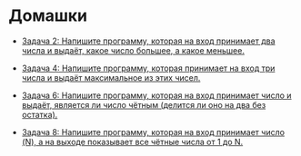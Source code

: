 # Домашки

- [Задача 2: Напишите программу, которая на вход принимает два числа и выдаёт, какое число большее, а какое меньшее.](./Seminar1_Task2)

* [Задача 4: Напишите программу, которая принимает на вход три числа и выдаёт максимальное из этих чисел.](./Seminar1_Task4)

* [Задача 6: Напишите программу, которая на вход принимает число и выдаёт, является ли число чётным (делится ли оно на два без остатка).](./Seminar1_Task6)

* [Задача 8: Напишите программу, которая на вход принимает число (N), а на выходе показывает все чётные числа от 1 до N.](./Seminar1_Task8)
